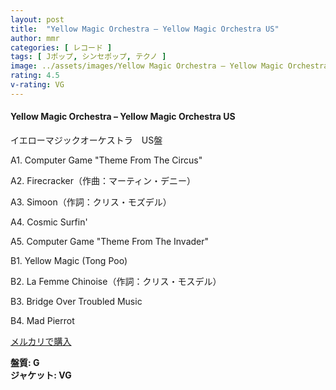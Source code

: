 ```yaml
---
layout: post
title:  "Yellow Magic Orchestra – Yellow Magic Orchestra US"
author: mmr
categories: [ レコード ]
tags: [ Jポップ, シンセポップ, テクノ ]
image: ../assets/images/Yellow Magic Orchestra – Yellow Magic Orchestra US.jpg
rating: 4.5
v-rating: VG
---
```


#### Yellow Magic Orchestra – Yellow Magic Orchestra US

イエローマジックオーケストラ　US盤

A1. Computer Game "Theme From The Circus"

A2. Firecracker（作曲：マーティン・デニー）

A3. Simoon（作詞：クリス・モズデル）

A4. Cosmic Surfin'

A5. Computer Game "Theme From The Invader"

B1. Yellow Magic (Tong Poo)

B2. La Femme Chinoise（作詞：クリス・モスデル）

B3. Bridge Over Troubled Music

B4. Mad Pierrot

[メルカリで購入](https://jp.mercari.com/item/m43230673648)

<div class="mt-4 mb-4 d-flex align-items-center">
<strong class="mr-1">盤質: G</strong>
</div>
<div class="mt-4 mb-4 d-flex align-items-center">
<strong class="mr-1">ジャケット: VG</strong>
</div>
